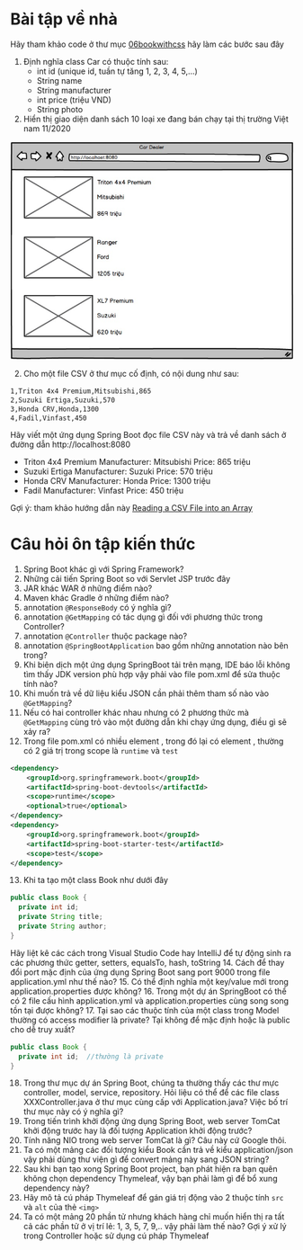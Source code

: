 # Bài tập về nhà

Hãy tham khảo code ở thư mục [06bookwithcss](../06bookwithcss/bookstore) hãy làm các bước sau đây

1. Định nghĩa class Car có thuộc tính sau:
   - int id (unique id, tuần tự tăng 1, 2, 3, 4, 5,...)
   - String name
   - String manufacturer
   - int price (triệu VND)
   - String photo
2. Hiển thị giao diện danh sách 10 loại xe đang bán chạy tại thị trường Việt nam 11/2020
   
![](cardealer.jpg)

2. Cho một file CSV ở thư mục cố định, có nội dung như sau:
```csv
1,Triton 4x4 Premium,Mitsubishi,865
2,Suzuki Ertiga,Suzuki,570
3,Honda CRV,Honda,1300
4,Fadil,Vinfast,450
```
Hãy viết một ứng dụng Spring Boot đọc file CSV này và trả về danh sách ở đường dẫn http://localhost:8080

- Triton 4x4 Premium
Manufacturer: Mitsubishi
Price: 865 triệu
- Suzuki Ertiga
Manufacturer: Suzuki
Price: 570 triệu
- Honda CRV
Manufacturer: Honda
Price: 1300 triệu
- Fadil
Manufacturer: Vinfast
Price: 450 triệu


Gợi ý: tham khảo hướng dẫn này [Reading a CSV File into an Array](https://www.baeldung.com/java-csv-file-array)


# Câu hỏi ôn tập kiến thức
1. Spring Boot khác gì với Spring Framework?
2. Những cải tiến Spring Boot so với Servlet JSP trước đây
3. JAR khác WAR ở những điểm nào?
4. Maven khác Gradle ở những điểm nào?
5. annotation ```@ResponseBody``` có ý nghĩa gì?
6. annotation ```@GetMapping``` có tác dụng gì đối với phương thức trong Controller?
7. annotation ```@Controller``` thuộc package nào?
8. annotation ```@SpringBootApplication``` bao gồm những annotation nào bên trong?
9. Khi biên dịch một ứng dụng SpringBoot tải trên mạng, IDE báo lỗi không tìm thấy JDK version phù hợp vậy phải vào file pom.xml để sửa thuộc tính nào?
10. Khi muốn trả về dữ liệu kiểu JSON cần phải thêm tham số nào vào ```@GetMapping```?
11. Nếu có hai controller khác nhau nhưng có 2 phương thức mà ```@GetMapping``` cùng trỏ vào một đường dẫn khi chạy ứng dụng, điều gì sẽ xảy ra?
12. Trong file pom.xml có nhiều element <dependency>, trong đó lại có element <scope>, thường có 2 giá trị trong scope là ```runtime``` và ```test```
```xml
<dependency>
	<groupId>org.springframework.boot</groupId>
	<artifactId>spring-boot-devtools</artifactId>
	<scope>runtime</scope>
	<optional>true</optional>
</dependency>
<dependency>
	<groupId>org.springframework.boot</groupId>
	<artifactId>spring-boot-starter-test</artifactId>
	<scope>test</scope>
</dependency>
```
13. Khi ta tạo một class Book như dưới đây
```java
public class Book {
  private int id;
  private String title;
  private String author;
}
```
Hãy liệt kê các cách trong Visual Studio Code hay IntelliJ để tự động sinh ra các phương thức getter, setters, equalsTo, hash, toString
14. Cách để thay đổi port mặc định của ứng dụng Spring Boot sang port 9000 trong file application.yml như thế nào?
15. Có thể định nghĩa một key/value mới trong application.properties được không?
16. Trong một dự án SpringBoot có thể có 2 file cấu hình application.yml và application.properties cùng song song tồn tại được không?
17. Tại sao các thuộc tính của một class trong Model thường có access modifier là private? Tại không để mặc định hoặc là public cho dễ truy xuất?
```java
public class Book {
  private int id;  //thường là private
}
```
18. Trong thư mục dự án Spring Boot, chúng ta thường thấy các thư mực controller, model, service, repository. Hỏi liệu có thể để các file class XXXController.java ở thư mục cùng cấp với Application.java?
Việc bố trí thư mục này có ý nghĩa gì?
19. Trong tiến trình khởi động ứng dụng Spring Boot, web server TomCat khởi động trước hay là đối tượng Application khởi động trước?
20. Tính năng NIO trong web server TomCat là gì? Câu này cứ Google thôi.
21. Ta có một mảng các đối tượng kiểu Book cần trả về kiểu application/json vậy phải dùng thư viện gì để convert mảng này sang JSON string?
22. Sau khi bạn tạo xong Spring Boot project, bạn phát hiện ra bạn quên không chọn dependency Thymeleaf, vậy bạn phải làm gì để bổ xung dependency này?
23. Hãy mô tả cú pháp Thymeleaf để gán giá trị động vào 2 thuộc tính ```src``` và ```alt``` của thẻ ```<img>```
24. Ta có một mảng 20 phần tử nhưng khách hàng chỉ muốn hiển thị ra tất cả các phần tử ở vị trí lẻ: 1, 3, 5, 7, 9,.. vậy phải làm thế nào? Gợi ý xử lý trong Controller hoặc sử dụng cú pháp Thymeleaf
